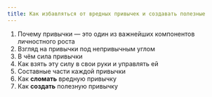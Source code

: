 ```yaml
---
title: Как избавляться от вредных привычек и создавать полезные
---
```


1. Почему привычки — это один из важнейших компонентов личностного роста
2. Взгляд на привычки под непривычным углом
3. В чём сила привычки
4. Как взять эту силу в свои руки и управлять ей
5. Составные части каждой привычки
6. Как **сломать** вредную привычку
7. Как **создать** полезную привычку